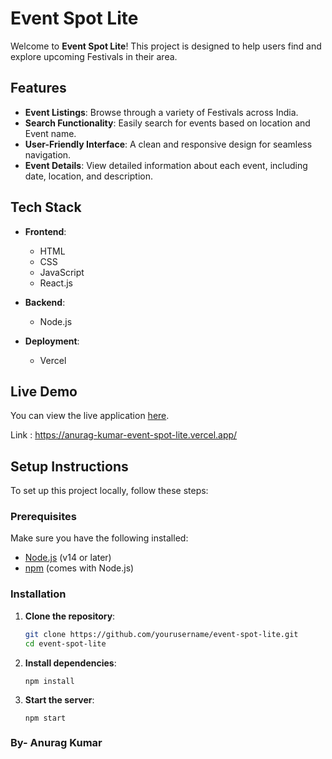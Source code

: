 # Event Spot Lite

Welcome to **Event Spot Lite**! This project is designed to help users find and explore upcoming Festivals in their area. 

## Features

- **Event Listings**: Browse through a variety of Festivals across India.
- **Search Functionality**: Easily search for events based on location and Event name.
- **User-Friendly Interface**: A clean and responsive design for seamless navigation.
- **Event Details**: View detailed information about each event, including date, location, and description.

## Tech Stack

- **Frontend**: 
  - HTML
  - CSS
  - JavaScript
  - React.js

- **Backend**: 
  - Node.js

- **Deployment**: 
  - Vercel

## Live Demo

You can view the live application [here](https://anurag-kumar-event-spot-lite.vercel.app/).

Link : https://anurag-kumar-event-spot-lite.vercel.app/

## Setup Instructions

To set up this project locally, follow these steps:

### Prerequisites

Make sure you have the following installed:

- [Node.js](https://nodejs.org/) (v14 or later)
- [npm](https://www.npmjs.com/get-npm) (comes with Node.js)

### Installation

1. **Clone the repository**:
   ```bash
   git clone https://github.com/yourusername/event-spot-lite.git
   cd event-spot-lite

2. **Install dependencies**:
   ```
   npm install

3. **Start the server**:
   ```
   npm start

 ### By- Anurag Kumar
